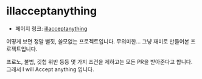 # illacceptanything

- 페이지 링크: [illacceptanything](https://github.com/illacceptanything/illacceptanything)

어떻게 보면 정말 뻘짓, 쓸모없는 프로젝트입니다. 무의미한... 그냥 재미로 만들어본 프로젝트입니다. 

프로노, 불법, 깃헙 위반 등등 몇 가지 조건을 제하고는 모든 PR을 받아준다고 합니다. 그래서 I will Accept anything 입니다. 
